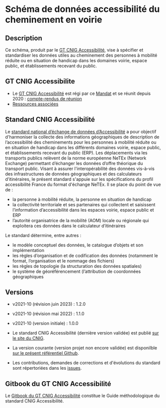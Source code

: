 # Schéma de données accessibilité du cheminement en voirie

## Description
Ce schéma, produit par le [GT CNIG Accessibilité](http://cnig.gouv.fr/gt-accessibilite-a18058.html), vise à spécifier et standardiser les données utiles au cheminement des personnes à mobilité réduite ou en situation de handicap dans les domaines voirie, espace public, et établissements recevant du public.

## GT CNIG Accessibilite
- Le [GT CNIG Accessibilité](http://cnig.gouv.fr/gt-accessibilite-a18058.html) est régi par ce [Mandat](http://cnig.gouv.fr/IMG/pdf/2018-09-mandat-netex-inspire-v5.pdf) et se réunit depuis 2020 : [compte-rendus de réunion](http://cnig.gouv.fr/gt-accessibilite-a18058.html)
- [Ressources associées](http://cnig.gouv.fr/ressources-accessibilite-a25335.html)

## Standard CNIG Accessibilité
Le [standard national d’échange de données d’Accessibilité](http://cnig.gouv.fr/ressources-accessibilite-a25335.html) a pour objectif d'harmoniser la collecte des informations géographiques de description de l’accessibilité des cheminements pour les personnes à mobilité réduite ou en situation de handicap dans les différents domaines voirie, espace public, et établissements recevant du public (ERP).
Les déplacements via les transports publics relèvent de la norme européenne NeTEx (Network Exchange) permettant d’échanger les données d’offre théorique du transport public. Visant à assurer l'interopérabilité des données vis-à-vis des infrastructures de données géographiques et des calculateurs d’itinéraires, le présent standard s'appuie sur les spécifications du profil accessibilité France du format d'échange NeTEx.
Il se place du point de vue de :
- la personne à mobilité réduite, la personne en situation de handicap
- la collectivité territoriale et ses partenaires qui collectent et saisissent l’information d’accessibilité dans les espaces voirie, espace public et ERP
- l’autorité organisatrice de la mobilité (AOM) locale ou régionale qui exploitera ces données dans le calculateur d’itinéraires

Le standard détermine, entre autres :
- le modèle conceptuel des données, le catalogue d’objets et son implémentation
- les règles d’organisation et de codification des données (notamment le format, l’organisation et le nommage des fichiers)
- les règles de topologie (la structuration des données spatiales)
- le système de géoréférencement (l’attribution de coordonnées géographiques

## Versions
- v2021-10 (révision juin 2023) : 1.2.0
- v2021-10 (révision mai 2022) : 1.1.0
- v2021-10 (version initiale) : 1.0.0

- Le standard CNIG Accessibilité (dernière version validée) est publié [sur le site du CNIG](http://cnig.gouv.fr/ressources-accessibilite-a25335.html).
- La version courante (version projet non encore validée) est disponilble [sur le présent référentiel Github](https://github.com/cnigfr/schema-accessibilite-voirie/standard).
- Les contributions, demandes de corrections et d'évolutions du standard sont répertoriées dans les [issues](https://github.com/cnigfr/schema-accessibilite-voirie/issues).

## Gitbook du GT CNIG Accessibilité

Le [Gitbook du GT CNIG Accessibilité](https://app.gitbook.com/@cnig/s/guide-methodo-cnig-accessibilite/) constitue le Guide méthodologique du standard CNIG Accessibilité.

